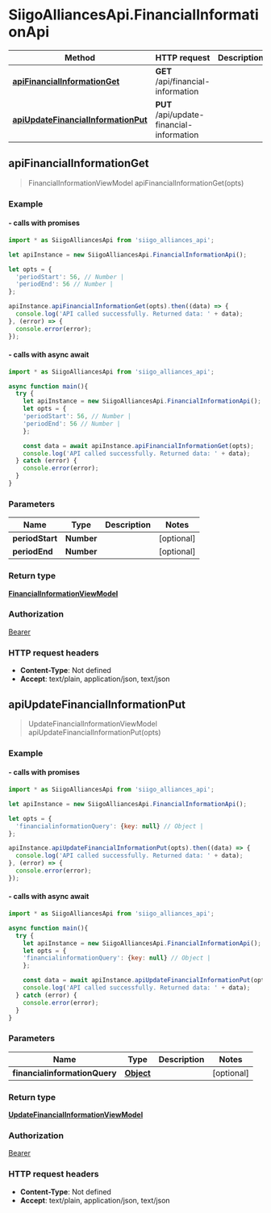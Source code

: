 # SiigoAlliancesApi.FinancialInformationApi

Method | HTTP request | Description
------------- | ------------- | -------------
[**apiFinancialInformationGet**](FinancialInformationApi.md#apiFinancialInformationGet) | **GET** /api/financial-information | 
[**apiUpdateFinancialInformationPut**](FinancialInformationApi.md#apiUpdateFinancialInformationPut) | **PUT** /api/update-financial-information | 




## apiFinancialInformationGet

> FinancialInformationViewModel apiFinancialInformationGet(opts)



### Example

#### - calls with promises

```javascript
import * as SiigoAlliancesApi from 'siigo_alliances_api';

let apiInstance = new SiigoAlliancesApi.FinancialInformationApi();

let opts = {
  'periodStart': 56, // Number | 
  'periodEnd': 56 // Number | 
};

apiInstance.apiFinancialInformationGet(opts).then((data) => {
  console.log('API called successfully. Returned data: ' + data);
}, (error) => {
  console.error(error);
});
```
#### - calls with async await

```javascript
import * as SiigoAlliancesApi from 'siigo_alliances_api';

async function main(){
  try {
    let apiInstance = new SiigoAlliancesApi.FinancialInformationApi();
    let opts = {
    'periodStart': 56, // Number | 
    'periodEnd': 56 // Number | 
    };

    const data = await apiInstance.apiFinancialInformationGet(opts);
    console.log('API called successfully. Returned data: ' + data);
  } catch (error) {
    console.error(error);
  }
}
```


### Parameters


Name | Type | Description  | Notes
------------- | ------------- | ------------- | -------------
 **periodStart** | **Number**|  | [optional] 
 **periodEnd** | **Number**|  | [optional] 

### Return type

[**FinancialInformationViewModel**](FinancialInformationViewModel.md)

### Authorization

[Bearer](../README.md#Bearer)

### HTTP request headers

- **Content-Type**: Not defined
- **Accept**: text/plain, application/json, text/json


## apiUpdateFinancialInformationPut

> UpdateFinancialInformationViewModel apiUpdateFinancialInformationPut(opts)



### Example

#### - calls with promises

```javascript
import * as SiigoAlliancesApi from 'siigo_alliances_api';

let apiInstance = new SiigoAlliancesApi.FinancialInformationApi();

let opts = {
  'financialinformationQuery': {key: null} // Object | 
};

apiInstance.apiUpdateFinancialInformationPut(opts).then((data) => {
  console.log('API called successfully. Returned data: ' + data);
}, (error) => {
  console.error(error);
});
```
#### - calls with async await

```javascript
import * as SiigoAlliancesApi from 'siigo_alliances_api';

async function main(){
  try {
    let apiInstance = new SiigoAlliancesApi.FinancialInformationApi();
    let opts = {
    'financialinformationQuery': {key: null} // Object | 
    };

    const data = await apiInstance.apiUpdateFinancialInformationPut(opts);
    console.log('API called successfully. Returned data: ' + data);
  } catch (error) {
    console.error(error);
  }
}
```


### Parameters


Name | Type | Description  | Notes
------------- | ------------- | ------------- | -------------
 **financialinformationQuery** | [**Object**](.md)|  | [optional] 

### Return type

[**UpdateFinancialInformationViewModel**](UpdateFinancialInformationViewModel.md)

### Authorization

[Bearer](../README.md#Bearer)

### HTTP request headers

- **Content-Type**: Not defined
- **Accept**: text/plain, application/json, text/json

